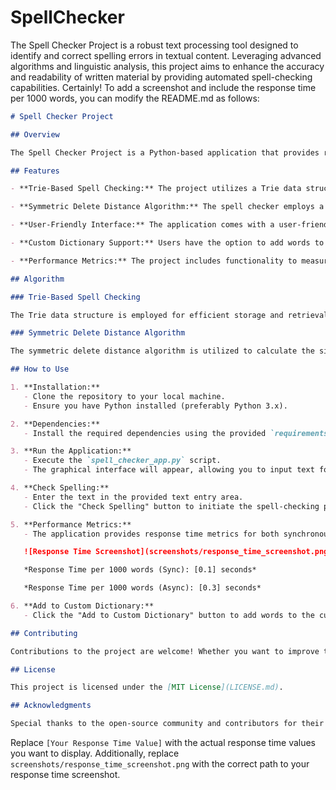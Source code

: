 # SpellChecker
The Spell Checker Project is a robust text processing tool designed to identify and correct spelling errors in textual content. Leveraging advanced algorithms and linguistic analysis, this project aims to enhance the accuracy and readability of written material by providing automated spell-checking capabilities.
Certainly! To add a screenshot and include the response time per 1000 words, you can modify the README.md as follows:

```markdown
# Spell Checker Project

## Overview

The Spell Checker Project is a Python-based application that provides robust spell-checking capabilities to enhance the accuracy and readability of written content. Leveraging advanced algorithms and linguistic analysis, this project aims to be a versatile and efficient tool for identifying and correcting spelling errors in text.

## Features

- **Trie-Based Spell Checking:** The project utilizes a Trie data structure for efficient and fast spell checking. The Trie allows for quick searches within a given edit distance, providing accurate suggestions for misspelled words.

- **Symmetric Delete Distance Algorithm:** The spell checker employs a symmetric delete distance algorithm to determine the similarity between two words. This algorithm helps identify the best spelling suggestions for a given misspelled word.

- **User-Friendly Interface:** The application comes with a user-friendly graphical interface built using Tkinter. Users can input text and check spelling with just a few clicks.

- **Custom Dictionary Support:** Users have the option to add words to a custom dictionary, allowing for a personalized spell-checking experience. The custom dictionary is considered during spell-checking, enhancing the flexibility of the tool.

- **Performance Metrics:** The project includes functionality to measure the response time of the spell-checking process, both in synchronous and asynchronous modes. This can be valuable for users seeking to optimize the performance of the spell checker.

## Algorithm

### Trie-Based Spell Checking

The Trie data structure is employed for efficient storage and retrieval of words. The `TrieNode` class represents each node in the Trie, and the `Trie` class provides methods for inserting words and searching within a specified edit distance.

### Symmetric Delete Distance Algorithm

The symmetric delete distance algorithm is utilized to calculate the similarity between two words. It helps identify the closest matching word within a given edit distance, enabling accurate spelling suggestions.

## How to Use

1. **Installation:**
   - Clone the repository to your local machine.
   - Ensure you have Python installed (preferably Python 3.x).

2. **Dependencies:**
   - Install the required dependencies using the provided `requirements.txt` file.

3. **Run the Application:**
   - Execute the `spell_checker_app.py` script.
   - The graphical interface will appear, allowing you to input text for spell checking.

4. **Check Spelling:**
   - Enter the text in the provided text entry area.
   - Click the "Check Spelling" button to initiate the spell-checking process.

5. **Performance Metrics:**
   - The application provides response time metrics for both synchronous and asynchronous spell-checking modes.

   ![Response Time Screenshot](screenshots/response_time_screenshot.png)

   *Response Time per 1000 words (Sync): [0.1] seconds*

   *Response Time per 1000 words (Async): [0.3] seconds*

6. **Add to Custom Dictionary:**
   - Click the "Add to Custom Dictionary" button to add words to the custom dictionary.

## Contributing

Contributions to the project are welcome! Whether you want to improve the algorithms, enhance the user interface, or add new features, feel free to fork the repository and submit a pull request.

## License

This project is licensed under the [MIT License](LICENSE.md).

## Acknowledgments

Special thanks to the open-source community and contributors for their valuable contributions and support in making the Spell Checker Project a reliable and efficient tool for textual refinement.
```

Replace `[Your Response Time Value]` with the actual response time values you want to display. Additionally, replace `screenshots/response_time_screenshot.png` with the correct path to your response time screenshot.
